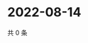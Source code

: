 # 2022-08-14

共 0 条

<!-- BEGIN WEIBO -->
<!-- 最后更新时间 Sun Aug 14 2022 23:16:01 GMT+0800 (China Standard Time) -->

<!-- END WEIBO -->
